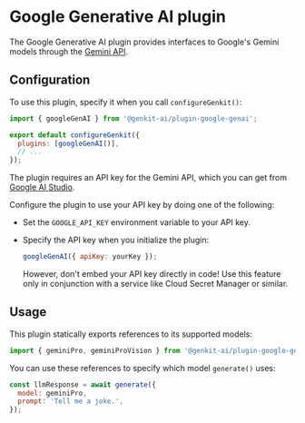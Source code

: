 # Google Generative AI plugin

The Google Generative AI plugin provides interfaces to Google's Gemini models
through the [Gemini API](https://ai.google.dev/docs/gemini_api_overview).

## Configuration

To use this plugin, specify it when you call `configureGenkit()`:

```js
import { googleGenAI } from '@genkit-ai/plugin-google-genai';

export default configureGenkit({
  plugins: [googleGenAI()],
  // ...
});
```

The plugin requires an API key for the Gemini API, which you can get from
[Google AI Studio](https://aistudio.google.com/app/apikey).

Configure the plugin to use your API key by doing one of the following:

- Set the `GOOGLE_API_KEY` environment variable to your API key.

- Specify the API key when you initialize the plugin:

  ```js
  googleGenAI({ apiKey: yourKey });
  ```

  However, don't embed your API key directly in code! Use this feature only
  in conjunction with a service like Cloud Secret Manager or similar.

## Usage

This plugin statically exports references to its supported models:

```js
import { geminiPro, geminiProVision } from '@genkit-ai/plugin-google-genai';
```

You can use these references to specify which model `generate()` uses:

```js
const llmResponse = await generate({
  model: geminiPro,
  prompt: 'Tell me a joke.',
});
```
